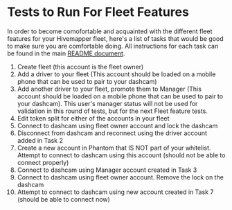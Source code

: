 # Tests to Run For Fleet Features

In order to become comofortable and acquainted with the different fleet features for your Hivemapper fleet, here's a list of tasks that would be good to
make sure you are comfortable doing. All instructions for each task can be found in the main [README document](./hivemapper-fleet-management/readme.md).

1) Create fleet (this account is the fleet owner)
2) Add a driver to your fleet (This account should be loaded on a mobile phone that can be used to pair to your dashcam)
3) Add another driver to your fleet, promote them to Manager (This account should be loaded on a mobile phone that can be used to pair to your dashcam). This user's manager status will not be used for validation in this round of tests, but for the next Fleet feature tests.
4) Edit token split for either of the accounts in your fleet
5) Connect to dashcam using fleet owner account and lock the dashcam
6) Disconnect from dashcam and reconnect using the driver account added in Task 2
7) Create a new account in Phantom that IS NOT part of your whitelist. Attempt to connect to dashcam using this account (should not be able to connect properly)
8) Connect to dashcam using Manager account created in Task 3
9) Connect to dashcam using fleet owner account. Remove the lock on the dashcam
10) Attempt to connect to dashcam using new account created in Task 7 (should be able to connect now)
